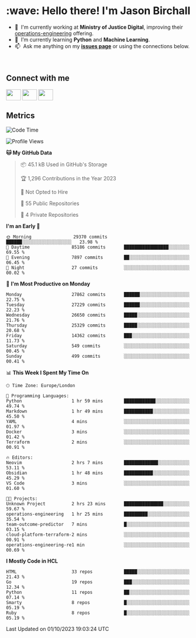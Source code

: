 <h1 align="left" id="jason-title">:wave: Hello there! I'm Jason Birchall</h1>

- :office: &nbsp;I'm currently working at **Ministry of Justice Digital**, improving their [operations-engineering](https://github.com/ministryofjustice/operations-engineering) offering.
- :seedling: &nbsp;I’m currently learning **Python** and **Machine Learning**.
- :mailbox: &nbsp;Ask me anything on my **[issues page]** or using the connections below.


<br>

<h2>Connect with me</h2>
<p>
<a href="https://twitter.com/jsonBirchall" target="blank"><img align="center" src="https://cdn.jsdelivr.net/npm/simple-icons@3.0.1/icons/twitter.svg" alt="" height="30" width="40" /></a>
<a href="https://keybase.io/json0" target="blank"><img align="center" src="https://cdn.jsdelivr.net/npm/simple-icons@3.0.1/icons/keybase.svg" alt="" height="30" width="40" /></a>
<a href="https://www.reddit.com/user/kakorate" target="blank"><img align="center" src="https://cdn.jsdelivr.net/npm/simple-icons@3.0.1/icons/reddit.svg" alt="" height="30" width="40" /></a>
</p>

<h2>Metrics</h2>

<!--START_SECTION:waka-->
![Code Time](http://img.shields.io/badge/Code%20Time-1%2C215%20hrs%2028%20mins-blue)

![Profile Views](http://img.shields.io/badge/Profile%20Views-2-blue)

**🐱 My GitHub Data** 

> 📦 45.1 kB Used in GitHub's Storage 
 > 
> 🏆 1,296 Contributions in the Year 2023
 > 
> 🚫 Not Opted to Hire
 > 
> 📜 55 Public Repositories 
 > 
> 🔑 4 Private Repositories 
 > 
**I'm an Early 🐤** 

```text
🌞 Morning                29370 commits       ██████░░░░░░░░░░░░░░░░░░░   23.98 % 
🌆 Daytime                85186 commits       █████████████████░░░░░░░░   69.55 % 
🌃 Evening                7897 commits        ██░░░░░░░░░░░░░░░░░░░░░░░   06.45 % 
🌙 Night                  27 commits          ░░░░░░░░░░░░░░░░░░░░░░░░░   00.02 % 
```
📅 **I'm Most Productive on Monday** 

```text
Monday                   27862 commits       ██████░░░░░░░░░░░░░░░░░░░   22.75 % 
Tuesday                  27229 commits       ██████░░░░░░░░░░░░░░░░░░░   22.23 % 
Wednesday                26650 commits       █████░░░░░░░░░░░░░░░░░░░░   21.76 % 
Thursday                 25329 commits       █████░░░░░░░░░░░░░░░░░░░░   20.68 % 
Friday                   14362 commits       ███░░░░░░░░░░░░░░░░░░░░░░   11.73 % 
Saturday                 549 commits         ░░░░░░░░░░░░░░░░░░░░░░░░░   00.45 % 
Sunday                   499 commits         ░░░░░░░░░░░░░░░░░░░░░░░░░   00.41 % 
```


📊 **This Week I Spent My Time On** 

```text
🕑︎ Time Zone: Europe/London

💬 Programming Languages: 
Python                   1 hr 59 mins        ████████████░░░░░░░░░░░░░   49.74 % 
Markdown                 1 hr 49 mins        ███████████░░░░░░░░░░░░░░   45.50 % 
YAML                     4 mins              ░░░░░░░░░░░░░░░░░░░░░░░░░   01.97 % 
Docker                   3 mins              ░░░░░░░░░░░░░░░░░░░░░░░░░   01.42 % 
Terraform                2 mins              ░░░░░░░░░░░░░░░░░░░░░░░░░   00.91 % 

🔥 Editors: 
Neovim                   2 hrs 7 mins        █████████████░░░░░░░░░░░░   53.11 % 
Obsidian                 1 hr 48 mins        ███████████░░░░░░░░░░░░░░   45.29 % 
VS Code                  3 mins              ░░░░░░░░░░░░░░░░░░░░░░░░░   01.60 % 

🐱‍💻 Projects: 
Unknown Project          2 hrs 23 mins       ███████████████░░░░░░░░░░   59.67 % 
operations-engineering   1 hr 25 mins        █████████░░░░░░░░░░░░░░░░   35.54 % 
team-outcome-predictor   7 mins              █░░░░░░░░░░░░░░░░░░░░░░░░   03.15 % 
cloud-platform-terraform-2 mins              ░░░░░░░░░░░░░░░░░░░░░░░░░   00.91 % 
operations-engineering-re1 min               ░░░░░░░░░░░░░░░░░░░░░░░░░   00.69 % 
```

**I Mostly Code in HCL** 

```text
HTML                     33 repos            █████░░░░░░░░░░░░░░░░░░░░   21.43 % 
Go                       19 repos            ███░░░░░░░░░░░░░░░░░░░░░░   12.34 % 
Python                   11 repos            ██░░░░░░░░░░░░░░░░░░░░░░░   07.14 % 
Smarty                   8 repos             █░░░░░░░░░░░░░░░░░░░░░░░░   05.19 % 
Ruby                     8 repos             █░░░░░░░░░░░░░░░░░░░░░░░░   05.19 % 
```




 Last Updated on 01/10/2023 19:03:24 UTC
<!--END_SECTION:waka-->

<!-- links -->

[issues page]: https://github.com/jasonBirchall/jasonBirchall/issues "jasonBirchall/issues"
